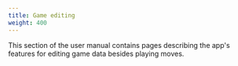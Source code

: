 ```yaml
---
title: Game editing
weight: 400
---
```


This section of the user manual contains pages describing the app's features for editing game data besides playing moves.
